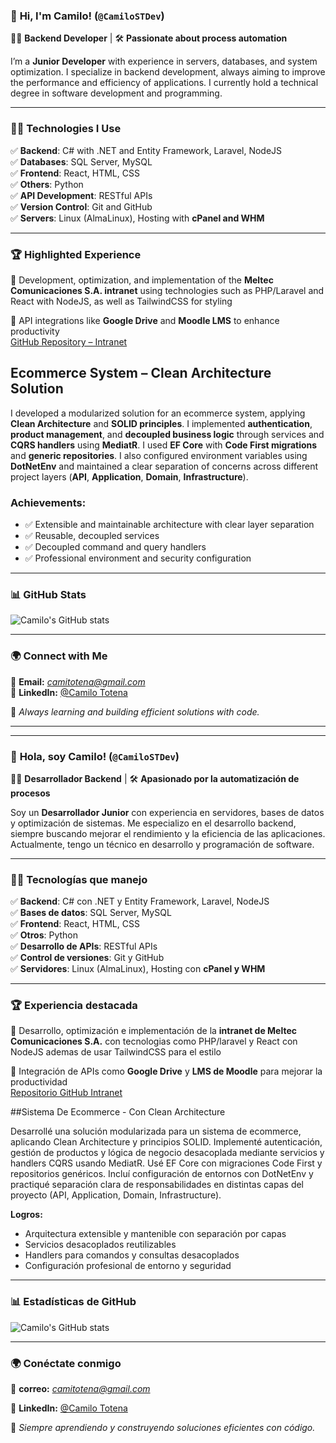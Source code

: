 ### 🚀 **Hi, I'm Camilo!** (`@CamiloSTDev`)  
👨‍💻 **Backend Developer** | 🛠️ **Passionate about process automation**

I’m a **Junior Developer** with experience in servers, databases, and system optimization. I specialize in backend development, always aiming to improve the performance and efficiency of applications. I currently hold a technical degree in software development and programming.

---

### 🧑‍💻 **Technologies I Use**
✅ **Backend**: C# with .NET and Entity Framework, Laravel, NodeJS  
✅ **Databases**: SQL Server, MySQL  
✅ **Frontend**: React, HTML, CSS  
✅ **Others**: Python  
✅ **API Development**: RESTful APIs  
✅ **Version Control**: Git and GitHub  
✅ **Servers**: Linux (AlmaLinux), Hosting with **cPanel and WHM**

---

### 🏆 **Highlighted Experience**
🔹 Development, optimization, and implementation of the **Meltec Comunicaciones S.A. intranet** using technologies such as PHP/Laravel and React with NodeJS, as well as TailwindCSS for styling  

🔹 API integrations like **Google Drive** and **Moodle LMS** to enhance productivity  
   [GitHub Repository – Intranet](https://github.com/JohanFR11/Proyecto_Intermeltece.git)


## Ecommerce System – Clean Architecture Solution

I developed a modularized solution for an ecommerce system, applying **Clean Architecture** and **SOLID principles**. I implemented **authentication**, **product management**, and **decoupled business logic** through services and **CQRS handlers** using **MediatR**. I used **EF Core** with **Code First migrations** and **generic repositories**. I also configured environment variables using **DotNetEnv** and maintained a clear separation of concerns across different project layers (**API**, **Application**, **Domain**, **Infrastructure**).

### Achievements:
- ✅ Extensible and maintainable architecture with clear layer separation  
- ✅ Reusable, decoupled services  
- ✅ Decoupled command and query handlers  
- ✅ Professional environment and security configuration

---

### 📊 **GitHub Stats**
![Camilo's GitHub stats](https://github-readme-stats.vercel.app/api?username=CamiloSTDev&show_icons=true&theme=tokyonight)  
<!--![Top Langs](https://github-readme-stats.vercel.app/api/top-langs/?username=CamiloSTDev&layout=compact&theme=tokyonight) -->

---

### 🌍 **Connect with Me**
📌 **Email:** *camitotena@gmail.com*  
📌 **LinkedIn:** [@Camilo Totena](https://www.linkedin.com/in/camilo-totena-964b93311)

🚀 *Always learning and building efficient solutions with code.*

---

---

### 🚀 **Hola, soy Camilo!** (`@CamiloSTDev`)
👨‍💻 **Desarrollador Backend** | 🛠️ **Apasionado por la automatización de procesos**  

Soy un **Desarrollador Junior** con experiencia en servidores, bases de datos y optimización de sistemas. Me especializo en el desarrollo backend, siempre buscando mejorar el rendimiento y la eficiencia de las aplicaciones. Actualmente, tengo un técnico en desarrollo y programación de software.  

---

### 🧑‍💻 **Tecnologías que manejo**
✅ **Backend**: C# con .NET y Entity Framework, Laravel, NodeJS  
✅ **Bases de datos**:  SQL Server, MySQL  
✅ **Frontend**: React, HTML, CSS  
✅ **Otros**: Python  
✅ **Desarrollo de APIs**: RESTful APIs  
✅ **Control de versiones**: Git y GitHub  
✅ **Servidores**: Linux (AlmaLinux), Hosting con **cPanel y WHM**

---

### 🏆 **Experiencia destacada**
🔹 Desarrollo, optimización e implementación de la **intranet de Meltec Comunicaciones S.A.** con tecnologias como PHP/laravel y React con NodeJS ademas de usar TailwindCSS para el estilo


🔹 Integración de APIs como **Google Drive** y **LMS de Moodle** para mejorar la productividad  
   [Repositorio GitHub Intranet](https://github.com/JohanFR11/Proyecto_Intermeltece.git)

##Sistema De Ecommerce - Con Clean Architecture

Desarrollé una solución modularizada para un sistema de ecommerce, aplicando Clean Architecture y principios SOLID. Implementé autenticación, gestión de productos y lógica de negocio desacoplada mediante servicios y handlers CQRS usando MediatR. Usé EF Core con migraciones Code First y repositorios genéricos. Incluí configuración de entornos con DotNetEnv y practiqué separación clara de responsabilidades en distintas capas del proyecto (API, Application, Domain, Infrastructure).

**Logros:**
- Arquitectura extensible y mantenible con separación por capas
- Servicios desacoplados reutilizables
- Handlers para comandos y consultas desacoplados
- Configuración profesional de entorno y seguridad

---

### 📊 **Estadísticas de GitHub**
![Camilo's GitHub stats](https://github-readme-stats.vercel.app/api?username=CamiloSTDev&show_icons=true&theme=tokyonight)  
<!--![Top Langs](https://github-readme-stats.vercel.app/api/top-langs/?username=CamiloSTDev&layout=compact&theme=tokyonight)  -->

---

### 🌍 **Conéctate conmigo**
📌 **correo:** *camitotena@gmail.com*

📌 **LinkedIn:** [@Camilo Totena](https://www.linkedin.com/in/camilo-totena-964b93311)

🚀 *Siempre aprendiendo y construyendo soluciones eficientes con código.*

